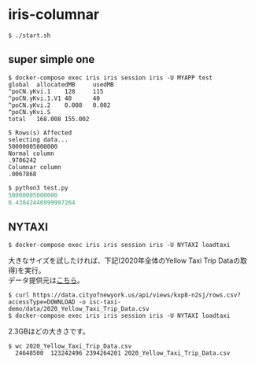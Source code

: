 # iris-columnar

```
$ ./start.sh
```

## super simple one
```
$ docker-compose exec iris iris session iris -U MYAPP test
global  allocatedMB     usedMB
^poCN.yKvi.1    128     115
^poCN.yKvi.1.V1 40      40
^poCN.yKvi.2    0.008   0.002
^poCN.yKvi.S
total   168.008 155.002

5 Rows(s) Affected
selecting data...
50000005000000
Normal column
.9706242
Columnar column
.0067868
```

```python
$ python3 test.py
50000005000000
0.43842446999997264
```

## NYTAXI 
```
$ docker-compose exec iris iris session iris -U NYTAXI loadtaxi
```
大きなサイズを試したければ、下記(2020年全体のYellow Taxi Trip Dataの取得)を実行。  
データ提供元は[こちら](https://data.cityofnewyork.us/Transportation/2020-Yellow-Taxi-Trip-Data/kxp8-n2sj)。

```
$ curl https://data.cityofnewyork.us/api/views/kxp8-n2sj/rows.csv?accessType=DOWNLOAD -o isc-taxi-demo/data/2020_Yellow_Taxi_Trip_Data.csv
$ docker-compose exec iris iris session iris -U NYTAXI loadtaxi
```

2.3GBほどの大きさです。
```
$ wc 2020_Yellow_Taxi_Trip_Data.csv
  24648500  123242496 2394264201 2020_Yellow_Taxi_Trip_Data.csv
```



